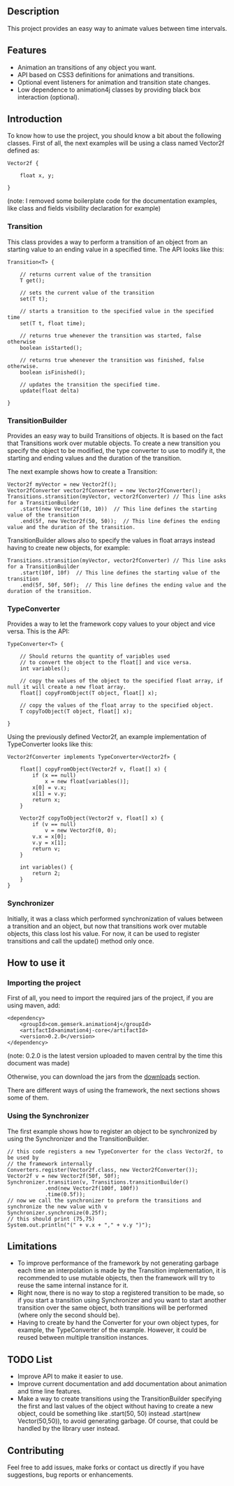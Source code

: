 Description
------------

This project provides an easy way to animate values between time intervals.

Features
------------

* Animation an transitions of any object you want.
* API based on CSS3 definitions for animations and transitions.
* Optional event listeners for animation and transition state changes.
* Low dependence to animation4j classes by providing black box interaction (optional).

Introduction
------------

To know how to use the project, you should know a bit about the following classes. First of all, the next examples will be using a class named Vector2f defined as:

	Vector2f {

		float x, y;
	
	}

(note: I removed some boilerplate code for the documentation examples, like class and fields visibility declaration for example)

### Transition<T>

This class provides a way to perform a transition of an object from an starting value to an ending value in a specified time. The API looks like this:

	Transition<T> {

		// returns current value of the transition
		T get(); 

		// sets the current value of the transition	
		set(T t); 

		// starts a transition to the specified value in the specified time
		set(T t, float time); 

		// returns true whenever the transition was started, false otherwise
		boolean isStarted();

		// returns true whenever the transition was finished, false otherwise.
		boolean isFinished();

		// updates the transition the specified time.
		update(float delta)

	}

### TransitionBuilder

Provides an easy way to build Transitions of objects. It is based on the fact that Transitions work over mutable objects. To create a new transition you specify the object to be modified, the type converter to use to modify it, the starting and ending values and the duration of the transition.

The next example shows how to create a Transition<Vector2f>:

	Vector2f myVector = new Vector2f();
	Vector2fConverter vector2fConverter = new Vector2fConverter();
	Transitions.stransition(myVector, vector2fConverter) // This line asks for a TransitionBuilder
		.start(new Vector2f(10, 10))  // This line defines the starting value of the transition
		.end(5f, new Vector2f(50, 50));  // This line defines the ending value and the duration of the transition.

TransitionBuilder allows also to specify the values in float arrays instead having to create new objects, for example:

	Transitions.stransition(myVector, vector2fConverter) // This line asks for a TransitionBuilder
		.start(10f, 10f)  // This line defines the starting value of the transition
		.end(5f, 50f, 50f);  // This line defines the ending value and the duration of the transition.

### TypeConverter

Provides a way to let the framework copy values to your object and vice versa. This is the API:

	TypeConverter<T> {

		// Should returns the quantity of variables used 
		// to convert the object to the float[] and vice versa.
		int variables();

		// copy the values of the object to the specified float array, if null it will create a new float array.
		float[] copyFromObject(T object, float[] x);

		// copy the values of the float array to the specified object.
		T copyToObject(T object, float[] x);

	}

Using the previously defined Vector2f, an example implementation of TypeConverter<Vector2f> looks like this:

	Vector2fConverter implements TypeConverter<Vector2f> {
	
		float[] copyFromObject(Vector2f v, float[] x) {
			if (x == null) 
				x = new float[variables()];
			x[0] = v.x;
			x[1] = v.y;
			return x;
		}

		Vector2f copyToObject(Vector2f v, float[] x) {
			if (v == null)
				v = new Vector2f(0, 0);
			v.x = x[0];
			v.y = x[1];
			return v;
		}

		int variables() {
			return 2;
		}
	}



### Synchronizer

Initially, it was a class which performed synchronization of values between a transition and an object, but now that transitions work over mutable objects, this class lost his value. For now, it can be used to register transitions and call the update() method only once.

How to use it
------------

### Importing the project

First of all, you need to import the required jars of the project, if you are using maven, add:

	<dependency>
		<groupId>com.gemserk.animation4j</groupId>
		<artifactId>animation4j-core</artifactId>
		<version>0.2.0</version>
	</dependency>

(note: 0.2.0 is the latest version uploaded to maven central by the time this document was made)

Otherwise, you can download the jars from the [downloads](https://github.com/gemserk/animation4j/downloads) section.

There are different ways of using the framework, the next sections shows some of them.

### Using the Synchronizer 

The first example shows how to register an object to be synchronized by using the Synchronizer and the TransitionBuilder.

	// this code registers a new TypeConverter for the class Vector2f, to be used by 
	// the framework internally
	Converters.register(Vector2f.class, new Vector2fConverter());
	Vector2f v = new Vector2f(50f, 50f);
	Synchronizer.transition(v, Transitions.transitionBuilder()
				.end(new Vector2f(100f, 100f))
				.time(0.5f));
	// now we call the synchronizer to preform the transitions and synchronize the new value with v
	Synchronizer.synchronize(0.25f);
	// this should print (75,75)
	System.out.println("(" + v.x + "," + v.y ")");


Limitations
------------

* To improve performance of the framework by not generating garbage each time an interpolation is made by the Transition implementation, it is recommended to use mutable objects, then the framework will try to reuse the same internal instance for it.
* Right now, there is no way to stop a registered transition to be made, so if you start a transition using Synchronizer and you want to start another transition over the same object, both transitions will be performed (where only the second should be).
* Having to create by hand the Converter for your own object types, for example, the TypeConverter<Vector2f> of the example. However, it could be reused between multiple transition instances.

TODO List
------------

* Improve API to make it easier to use.
* Improve current documentation and add documentation about animation and time line features.
* Make a way to create transitions using the TransitionBuilder specifying the first and last values of the object without having to create a new object, could be something like .start(50, 50) instead .start(new Vector(50,50)), to avoid generating garbage. Of course, that could be handled by the library user instead.

Contributing
------------

Feel free to add issues, make forks or contact us directly if you have suggestions, bug reports or enhancements.


